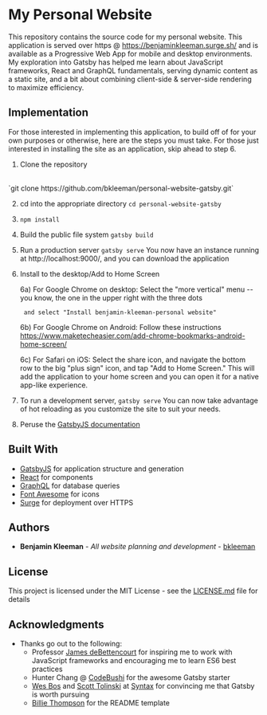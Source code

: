 # My Personal Website

This repository contains the source code for my personal website. This application is served over https @ https://benjaminkleeman.surge.sh/ and is available as a Progressive Web App for mobile and desktop environments. My exploration into Gatsby has helped me learn about JavaScript frameworks, React and GraphQL fundamentals, serving dynamic content as a static site, and a bit about combining client-side & server-side rendering to maximize efficiency.

## Implementation

For those interested in implementing this application, to build off of for your own purposes or otherwise, here are the steps you must take. For those just interested in installing the site as an application, skip ahead to step 6.

1) Clone the repository
<br>
`git clone https://github.com/bkleeman/personal-website-gatsby.git`

2) cd into the appropriate directory
    `cd personal-website-gatsby`

3) `npm install`

4) Build the public file system
    `gatsby build`

5) Run a production server
    `gatsby serve`
    You now have an instance running at http://localhost:9000/, and you can download the application

6) Install to the desktop/Add to Home Screen
    
    6a) For Google Chrome on desktop: 
        Select the "more vertical" menu -- you know, the one in the upper right with the three dots 

        and select "Install benjamin-kleeman-personal website"

    6b) For Google Chrome on Android: 
        Follow these instructions https://www.maketecheasier.com/add-chrome-bookmarks-android-home-screen/

    6c) For Safari on iOS: 
        Select the share icon, and navigate the bottom row to the big "plus sign" icon, and tap "Add to Home Screen." This will add the application to your home screen and you can open it for a native app-like experience.

7) To run a development server,
    `gatsby serve`
    You can now take advantage of hot reloading as you customize the site to suit your needs.

8) Peruse the [GatsbyJS documentation](https://www.gatsbyjs.org/docs/) 


## Built With

* [GatsbyJS](https://www.gatsbyjs.org/) for application structure and generation
* [React](https://reactjs.org/) for components
* [GraphQL](https://graphql.org/) for database queries
* [Font Awesome](https://fontawesome.com) for icons
* [Surge](https://surge.sh/) for deployment over HTTPS

## Authors

* **Benjamin Kleeman** - *All website planning and development* - [bkleeman](https://github.com/bkleeman)

## License

This project is licensed under the MIT License - see the [LICENSE.md](LICENSE.md) file for details

## Acknowledgments

* Thanks go out to the following: 
  * Professor [James deBettencourt](https://github.com/jdebettencourt) for inspiring me to work with JavaScript frameworks and encouraging me to learn ES6 best practices
  * Hunter Chang @ [CodeBushi](https://codebushi.com/) for the awesome Gatsby starter
  * [Wes Bos](https://github.com/wesbos) and [Scott Tolinski](https://github.com/stolinski) at [Syntax](https://syntax.fm/) for convincing me that Gatsby is worth pursuing
  * [Billie Thompson](https://github.com/PurpleBooth) for the README template
